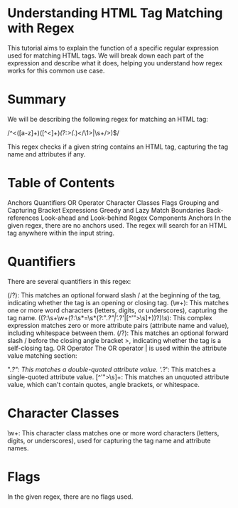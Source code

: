 # Understanding HTML Tag Matching with Regex

This tutorial aims to explain the function of a specific regular expression used for matching HTML tags. We will break down each part of the expression and describe what it does, helping you understand how regex works for this common use case.

# Summary

We will be describing the following regex for matching an HTML tag:

/^<([a-z]+)([^<]+)*(?:>(.*)<\/\1>|\s+\/>)$/

This regex checks if a given string contains an HTML tag, capturing the tag name and attributes if any.

# Table of Contents

Anchors
Quantifiers
OR Operator
Character Classes
Flags
Grouping and Capturing
Bracket Expressions
Greedy and Lazy Match
Boundaries
Back-references
Look-ahead and Look-behind
Regex Components
Anchors
In the given regex, there are no anchors used. The regex will search for an HTML tag anywhere within the input string.

# Quantifiers
There are several quantifiers in this regex:

(\/?): This matches an optional forward slash / at the beginning of the tag, indicating whether the tag is an opening or closing tag.
(\w+): This matches one or more word characters (letters, digits, or underscores), capturing the tag name.
((?:\s+\w+(?:\s*=\s*(?:".*?"|'.*?'|[^'">\s]+))?)*\s*): This complex expression matches zero or more attribute pairs (attribute name and value), including whitespace between them.
(\/?): This matches an optional forward slash / before the closing angle bracket >, indicating whether the tag is a self-closing tag.
OR Operator
The OR operator | is used within the attribute value matching section:

".*?": This matches a double-quoted attribute value.
'.*?': This matches a single-quoted attribute value.
[^'">\s]+: This matches an unquoted attribute value, which can't contain quotes, angle brackets, or whitespace.

# Character Classes
\w+: This character class matches one or more word characters (letters, digits, or underscores), used for capturing the tag name and attribute names.

# Flags
In the given regex, there are no flags used.

